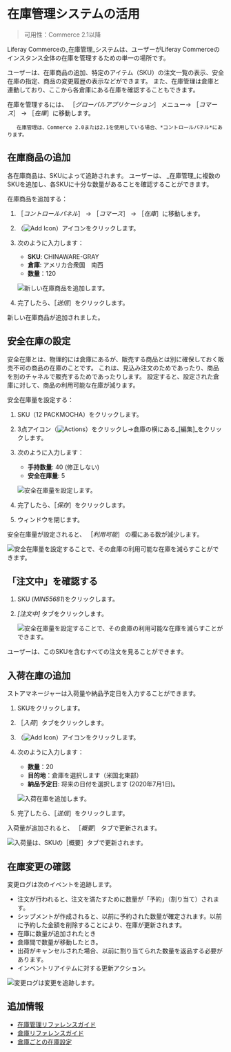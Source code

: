 # 在庫管理システムの活用

> 可用性：Commerce 2.1以降

Liferay Commerceの_在庫管理_システムは、ユーザーがLiferay Commerceのインスタンス全体の在庫を管理するための単一の場所です。

ユーザーは、在庫商品の追加、特定のアイテム（SKU）の注文一覧の表示、安全在庫の指定、商品の変更履歴の表示などができます。 また、在庫管理は倉庫と連動しており、ここから各倉庫にある在庫を確認することもできます。

在庫を管理するには、 ［_グローバルアプリケーション_］ メニュー&rarr; ［_コマース_］ &rarr; ［_在庫_］に移動します。

```{note}
   在庫管理は、Commerce 2.0または2.1を使用している場合、*コントロールパネル*にあります。
```

## 在庫商品の追加

各在庫商品は、SKUによって追跡されます。 ユーザーは、 _在庫管理_に複数のSKUを追加し、各SKUに十分な数量があることを確認することができます。

在庫商品を追加する：

1. ［_コントロールパネル_］ &rarr; ［_コマース_］ &rarr; ［_在庫_］に移動します。
1. （![Add Icon](../../images/icon-add.png)）アイコンをクリックします。
1. 次のように入力します：

    * **SKU**: CHINAWARE-GRAY
    * **倉庫**: アメリカ合衆国　南西
    * **数量**：120

    ![新しい在庫商品を追加します。](./using-the-inventory-management-system/images/01.png)

1. 完了したら、［_送信_］をクリックします。

新しい在庫商品が追加されました。

## 安全在庫の設定

安全在庫とは、物理的には倉庫にあるが、販売する商品とは別に確保しておく販売不可の商品の在庫のことです。 これは、見込み注文のためであったり、商品を別のチャネルで販売するためであったりします。 設定すると、設定された倉庫に対して、商品の利用可能な在庫が減ります。

安全在庫量を設定する：

1. SKU（12 PACKMOCHA）をクリックします。
1. 3点アイコン（![Actions](../../images/icon-actions.png)）をクリックし&rarr;倉庫の横にある_[編集]_をクリックします。
1. 次のように入力します：

   * **手持数量**: 40 (修正しない)
   * **安全在庫量**: 5

    ![安全在庫量を設定します。](./using-the-inventory-management-system/images/02.png)

1. 完了したら、［_保存_］をクリックします。
1. ウィンドウを閉じます。

安全在庫量が設定されると、 ［_利用可能_］ の欄にある数が減少します。

![安全在庫量を設定することで、その倉庫の利用可能な在庫を減らすことができます。](./using-the-inventory-management-system/images/03.png)

## 「注文中」を確認する

1. SKU (_MIN55681_)をクリックします。
1. _[注文中]_ タブをクリックします。

    ![安全在庫量を設定することで、その倉庫の利用可能な在庫を減らすことができます。](./using-the-inventory-management-system/images/06.png)

ユーザーは、このSKUを含むすべての注文を見ることができます。

## 入荷在庫の追加

ストアマネージャーは入荷量や納品予定日を入力することができます。

1. SKUをクリックします。
1. ［_入荷_］タブをクリックします。
1. （![Add Icon](../../images/icon-add.png)）アイコンをクリックします。
1. 次のように入力します：

    * **数量**：20
    * **目的地**：倉庫を選択します（米国北東部）
    * **納品予定日**: 将来の日付を選択します (2020年7月1日)。

    ![入荷在庫を追加します。](./using-the-inventory-management-system/images/04.png)

1. 完了したら、［_送信_］をクリックします。

入荷量が追加されると、 ［_概要_］ タブで更新されます。

![入荷量は、SKUの［概要］タブで更新されます。](./using-the-inventory-management-system/images/05.png)

## 在庫変更の確認

変更ログは次のイベントを追跡します。

* 注文が行われると、注文を満たすために数量が「予約」（割り当て）されます。
* シップメントが作成されると、以前に予約された数量が確定されます。以前に予約した金額を削除することにより、在庫が更新されます。
* 在庫に数量が追加されたとき
* 倉庫間で数量が移動したとき。
* 出荷がキャンセルされた場合、以前に割り当てられた数量を返品する必要があります。
* インベントリアイテムに対する更新アクション。

![変更ログは変更を追跡します。](./using-the-inventory-management-system/images/07.png)

## 追加情報

* [在庫管理リファレンスガイド](./inventory-management-reference-guide.md)
* [倉庫リファレンスガイド](./warehouse-reference-guide.md)
* [倉庫ごとの在庫設定](./setting-inventory-by-warehouse.md)
